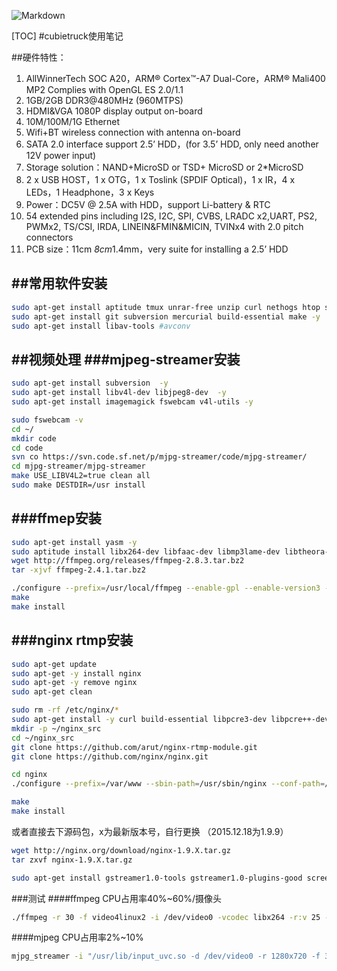 
![Markdown](http://dl.cubieboard.org/media/Pictures/cubie_logo/cubie_48x48.png)

[TOC]
#cubietruck使用笔记

##硬件特性：
1. AllWinnerTech SOC A20，ARM® Cortex™-A7 Dual-Core，ARM® Mali400 MP2 Complies with OpenGL ES 2.0/1.1
2. 1GB/2GB DDR3@480MHz (960MTPS)
3. HDMI&VGA 1080P display output on-board
4. 10M/100M/1G Ethernet
5. Wifi+BT wireless connection with antenna on-board
6. SATA 2.0 interface support 2.5’ HDD，(for 3.5’ HDD, only need another 12V power input)
7. Storage solution：NAND+MicroSD or TSD+ MicroSD or 2*MicroSD
8. 2 x USB HOST，1 x OTG，1 x Toslink (SPDIF Optical)，1 x IR，4 x LEDs，1 Headphone，3 x Keys
9. Power：DC5V @ 2.5A with HDD，support Li-battery & RTC
10. 54 extended pins including I2S, I2C, SPI, CVBS, LRADC x2,UART, PS2, PWMx2, TS/CSI, IRDA, LINEIN&FMIN&MICIN, TVINx4 with 2.0 pitch connectors
11. PCB size：11cm *8cm*1.4mm，very suite for installing a 2.5’ HDD


##常用软件安装
---
```bash
sudo apt-get install aptitude tmux unrar-free unzip curl nethogs htop socat -y
sudo apt-get install git subversion mercurial build-essential make -y
sudo apt-get install libav-tools #avconv
```

##视频处理
###mjpeg-streamer安装
---
```bash
sudo apt-get install subversion  -y 
sudo apt-get install libv4l-dev libjpeg8-dev  -y
sudo apt-get install imagemagick fswebcam v4l-utils -y

sudo fswebcam -v
cd ~/
mkdir code
cd code
svn co https://svn.code.sf.net/p/mjpg-streamer/code/mjpg-streamer/
cd mjpg-streamer/mjpg-streamer
make USE_LIBV4L2=true clean all
sudo make DESTDIR=/usr install
```

###ffmep安装
---
```bash
sudo apt-get install yasm -y
sudo aptitude install libx264-dev libfaac-dev libmp3lame-dev libtheora-dev libvorbis-dev libxvidcore-dev libxext-dev libxfixes-dev -y
wget http://ffmpeg.org/releases/ffmpeg-2.8.3.tar.bz2
tar -xjvf ffmpeg-2.4.1.tar.bz2  

./configure --prefix=/usr/local/ffmpeg --enable-gpl --enable-version3 --enable-nonfree --enable-postproc --enable-pthreads --enable-libfaac --enable-libmp3lame --enable-libtheora --enable-libx264 --enable-libxvid --enable-x11grab --enable-libvorbis  
make  
make install  
```

###nginx rtmp安装
---
```bash
sudo apt-get update
sudo apt-get -y install nginx
sudo apt-get -y remove nginx
sudo apt-get clean

sudo rm -rf /etc/nginx/*
sudo apt-get install -y curl build-essential libpcre3-dev libpcre++-dev zlib1g-dev libcurl4-openssl-dev libssl-dev
mkdir -p ~/nginx_src
cd ~/nginx_src
git clone https://github.com/arut/nginx-rtmp-module.git
git clone https://github.com/nginx/nginx.git

cd nginx
./configure --prefix=/var/www --sbin-path=/usr/sbin/nginx --conf-path=/etc/nginx/nginx.conf --pid-path=/var/run/nginx.pid --error-log-path=/var/log/nginx/error.log --http-log-path=/var/log/nginx/access.log --with-http_ssl_module --without-http_proxy_module --add-module=/root/code/nginx_src/nginx-rtmp-module

make
make install
```
或者直接去下源码包，x为最新版本号，自行更换 （2015.12.18为1.9.9）
```bash
wget http://nginx.org/download/nginx-1.9.X.tar.gz  
tar zxvf nginx-1.9.X.tar.gz
```
```bash
sudo apt-get install gstreamer1.0-tools gstreamer1.0-plugins-good screen -y
```
###测试
####ffmpeg CPU占用率40%~60%/摄像头
```bash
./ffmpeg -r 30 -f video4linux2 -i /dev/video0 -vcodec libx264 -r:v 25 -b:v 800k -f mpeg1video -preset ultrafast -s 640x480 -f flv rtmp://192.168.8.140/rtmp/live
```
####mjpeg CPU占用率2%~10%
```bash
mjpg_streamer -i "/usr/lib/input_uvc.so -d /dev/video0 -r 1280x720 -f 30" -o "/usr/lib/output_http.so  -w /usr/www"
```